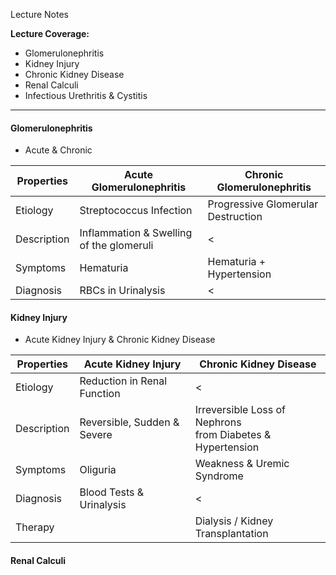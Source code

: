 Lecture Notes

**Lecture Coverage:**
- Glomerulonephritis
- Kidney Injury
- Chronic Kidney Disease
- Renal Calculi
- Infectious Urethritis & Cystitis

---
#### **Glomerulonephritis**
- Acute & Chronic

| Properties  | Acute Glomerulonephritis                 | Chronic Glomerulonephritis         |
| ----------- | ---------------------------------------- | ---------------------------------- |
| Etiology    | Streptococcus Infection                  | Progressive Glomerular Destruction |
| Description | Inflammation & Swelling of the glomeruli | <                                  |
| Symptoms    | Hematuria                                | Hematuria + Hypertension           |
| Diagnosis   | RBCs in Urinalysis                       | <                                  |


#### **Kidney Injury**
- Acute Kidney Injury & Chronic Kidney Disease

| Properties  | Acute Kidney Injury         | Chronic Kidney Disease                                        |
| ----------- | --------------------------- | ------------------------------------------------------------- |
| Etiology    | Reduction in Renal Function | <                                                             |
| Description | Reversible, Sudden & Severe | Irreversible Loss of Nephrons<br>from Diabetes & Hypertension |
| Symptoms    | Oliguria                    | Weakness & Uremic Syndrome                                    |
| Diagnosis   | Blood Tests & Urinalysis    | <                                                             |
| Therapy     |                             | Dialysis / Kidney Transplantation                             |


#### **Renal Calculi**

